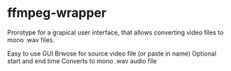 ffmpeg-wrapper
==============

Prorotype for a grapical user interface, that allows converting video files to mono .wav files.
 

   Easy to use GUI
    Brwose for source video file (or paste in name)
    Optional start and end time
    Converts to mono .wav audio file
